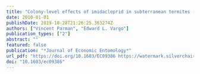 ```yaml
---
title: "Colony-level effects of imidacloprid in subterranean termites (Isoptera: Rhinotermitidae)"
date: 2010-01-01
publishDate: 2019-10-28T21:26:25.363274Z
authors: ["Vincent Parman", "Edward L. Vargo"]
publication_types: ["2"]
abstract: ""
featured: false
publication: "*Journal of Economic Entomology*"
url_pdf: "https://doi.org/10.1603/EC09386 https://watermark.silverchair.com/jee103-0791.pdf?token=AQECAHi208BE49Ooan9kkhW_Ercy7Dm3ZL_9Cf3qfKAc485ysgAAAm0wggJpBgkqhkiG9w0BBwagggJaMIICVgIBADCCAk8GCSqGSIb3DQEHATAeBglghkgBZQMEAS4wEQQMV0e1ZgYd626Qfa6aAgEQgIICIN4hWQNtOvA3LDZfFN4odEm8RMDNAiIcaODt6zQ1vUVjn6a6rSASCInJJ2pnuTURecXzEVIrtJY7-q0UUlyTYE0GA5XKoeGFJhLF9DlFAV5W2z2OgGk-5PcAvbprztn7ivrZzpi63KN-HhvAVqv8YOGiHgJtzoh3_BB79ZgUH-Q5V6l4dt5xmxFlkRX4H9KBWjWl6bAbpzDRFiT0pKvYajNx-afestTW9CKov0ETVIcSl-tcDv2FliptR8x9mylxLhoW4-WzAyHLb8WLW2-Y6TURpS3kLYFv3trZeVQD2w3Rh6_SsNRE_9DeRN2-AIrDPWmui5AJVzPGWDV2MOQgE2-7stW4SglA_9PMPhfLpRq67ShVaZ_vuh7KdOcS_CBrxIOGtB16BDzz2yb_vQNXRtDoKKPt_LJ2xgnKuuCliJIHjxHlk5ieCPHXwvB4AULRh33KMNj38dyFCXfxnDww5hdyyN4AL46sKfB3LbZL3SXbxEWniTm4kXzvxJsoTNI81YIdkJJ1aaJnteOtc0tJxf1nzV8PtM_8nmW9hrJ4Z9M9uY4mpQ-SM2G9ENPKA6qOJTBhU3tvohT1uPI3AQhasGOd2GT1kTYP52L-P99z1arDPoSlalI4MCMlL9GUJfTGH7jXR2WQss1zeSBt7o7H-T4jvWQfFjEyX18Mu08_l4a5ib0SybrmTlpuW2dcxlBYAIgXSlqPrjD8IkiFqPMyCK4"
doi: "10.1603/ec09386"
---
```


